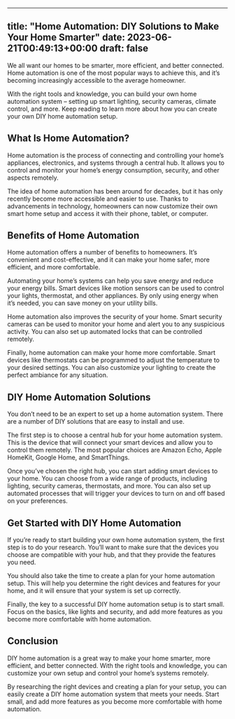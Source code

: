 
---
title: "Home Automation: DIY Solutions to Make Your Home Smarter"
date: 2023-06-21T00:49:13+00:00
draft: false
---

We all want our homes to be smarter, more efficient, and better connected. Home automation is one of the most popular ways to achieve this, and it’s becoming increasingly accessible to the average homeowner. 

With the right tools and knowledge, you can build your own home automation system – setting up smart lighting, security cameras, climate control, and more. Keep reading to learn more about how you can create your own DIY home automation setup.

## What Is Home Automation?

Home automation is the process of connecting and controlling your home’s appliances, electronics, and systems through a central hub. It allows you to control and monitor your home’s energy consumption, security, and other aspects remotely.

The idea of home automation has been around for decades, but it has only recently become more accessible and easier to use. Thanks to advancements in technology, homeowners can now customize their own smart home setup and access it with their phone, tablet, or computer. 

## Benefits of Home Automation

Home automation offers a number of benefits to homeowners. It’s convenient and cost-effective, and it can make your home safer, more efficient, and more comfortable. 

Automating your home’s systems can help you save energy and reduce your energy bills. Smart devices like motion sensors can be used to control your lights, thermostat, and other appliances. By only using energy when it’s needed, you can save money on your utility bills. 

Home automation also improves the security of your home. Smart security cameras can be used to monitor your home and alert you to any suspicious activity. You can also set up automated locks that can be controlled remotely. 

Finally, home automation can make your home more comfortable. Smart devices like thermostats can be programmed to adjust the temperature to your desired settings. You can also customize your lighting to create the perfect ambiance for any situation. 

## DIY Home Automation Solutions

You don’t need to be an expert to set up a home automation system. There are a number of DIY solutions that are easy to install and use. 

The first step is to choose a central hub for your home automation system. This is the device that will connect your smart devices and allow you to control them remotely. The most popular choices are Amazon Echo, Apple HomeKit, Google Home, and SmartThings. 

Once you’ve chosen the right hub, you can start adding smart devices to your home. You can choose from a wide range of products, including lighting, security cameras, thermostats, and more. You can also set up automated processes that will trigger your devices to turn on and off based on your preferences. 

## Get Started with DIY Home Automation

If you’re ready to start building your own home automation system, the first step is to do your research. You’ll want to make sure that the devices you choose are compatible with your hub, and that they provide the features you need. 

You should also take the time to create a plan for your home automation setup. This will help you determine the right devices and features for your home, and it will ensure that your system is set up correctly. 

Finally, the key to a successful DIY home automation setup is to start small. Focus on the basics, like lights and security, and add more features as you become more comfortable with home automation. 

## Conclusion

DIY home automation is a great way to make your home smarter, more efficient, and better connected. With the right tools and knowledge, you can customize your own setup and control your home’s systems remotely. 

By researching the right devices and creating a plan for your setup, you can easily create a DIY home automation system that meets your needs. Start small, and add more features as you become more comfortable with home automation.